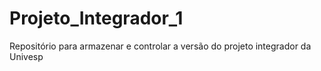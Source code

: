 # Projeto_Integrador_1
Repositório para armazenar e controlar a versão do projeto integrador da Univesp
